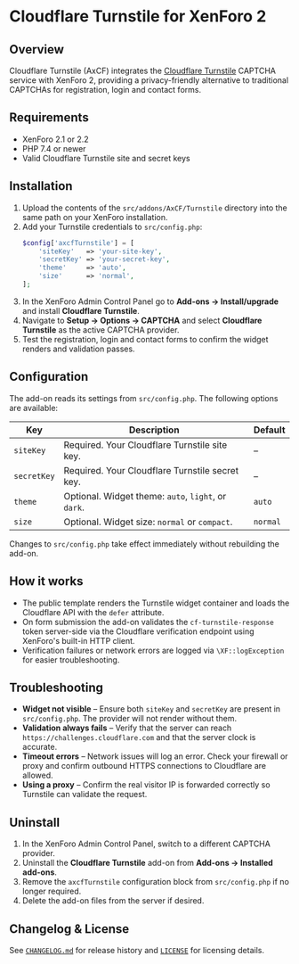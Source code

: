 # Cloudflare Turnstile for XenForo 2

## Overview
Cloudflare Turnstile (AxCF) integrates the [Cloudflare Turnstile](https://www.cloudflare.com/products/turnstile/) CAPTCHA service with XenForo 2, providing a privacy-friendly alternative to traditional CAPTCHAs for registration, login and contact forms.

## Requirements
- XenForo 2.1 or 2.2
- PHP 7.4 or newer
- Valid Cloudflare Turnstile site and secret keys

## Installation
1. Upload the contents of the `src/addons/AxCF/Turnstile` directory into the same path on your XenForo installation.
2. Add your Turnstile credentials to `src/config.php`:
   ```php
   $config['axcfTurnstile'] = [
       'siteKey'   => 'your-site-key',
       'secretKey' => 'your-secret-key',
       'theme'     => 'auto',
       'size'      => 'normal',
   ];
   ```
3. In the XenForo Admin Control Panel go to **Add-ons → Install/upgrade** and install **Cloudflare Turnstile**.
4. Navigate to **Setup → Options → CAPTCHA** and select **Cloudflare Turnstile** as the active CAPTCHA provider.
5. Test the registration, login and contact forms to confirm the widget renders and validation passes.

## Configuration
The add-on reads its settings from `src/config.php`. The following options are available:

| Key       | Description                                                  | Default |
|-----------|--------------------------------------------------------------|---------|
| `siteKey` | Required. Your Cloudflare Turnstile site key.                | –       |
| `secretKey` | Required. Your Cloudflare Turnstile secret key.            | –       |
| `theme`   | Optional. Widget theme: `auto`, `light`, or `dark`.          | `auto`  |
| `size`    | Optional. Widget size: `normal` or `compact`.                | `normal`|

Changes to `src/config.php` take effect immediately without rebuilding the add-on.

## How it works
- The public template renders the Turnstile widget container and loads the Cloudflare API with the `defer` attribute.
- On form submission the add-on validates the `cf-turnstile-response` token server-side via the Cloudflare verification endpoint using XenForo's built-in HTTP client.
- Verification failures or network errors are logged via `\XF::logException` for easier troubleshooting.

## Troubleshooting
- **Widget not visible** – Ensure both `siteKey` and `secretKey` are present in `src/config.php`. The provider will not render without them.
- **Validation always fails** – Verify that the server can reach `https://challenges.cloudflare.com` and that the server clock is accurate.
- **Timeout errors** – Network issues will log an error. Check your firewall or proxy and confirm outbound HTTPS connections to Cloudflare are allowed.
- **Using a proxy** – Confirm the real visitor IP is forwarded correctly so Turnstile can validate the request.

## Uninstall
1. In the XenForo Admin Control Panel, switch to a different CAPTCHA provider.
2. Uninstall the **Cloudflare Turnstile** add-on from **Add-ons → Installed add-ons**.
3. Remove the `axcfTurnstile` configuration block from `src/config.php` if no longer required.
4. Delete the add-on files from the server if desired.

## Changelog & License
See [`CHANGELOG.md`](CHANGELOG.md) for release history and [`LICENSE`](LICENSE) for licensing details.
